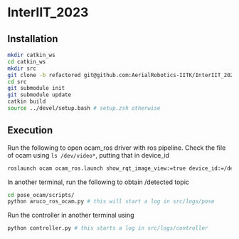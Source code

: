 # InterIIT_2023

## Installation

```bash
mkdir catkin_ws
cd catkin_ws
mkdir src
git clone -b refactored git@github.com:AerialRobotics-IITK/InterIIT_2023.git src
cd src
git submodule init
git submodule update
catkin build
source ../devel/setup.bash # setup.zsh otherwise
```

## Execution

Run the following to open ocam_ros driver with ros pipeline. Check the file of ocam using `ls /dev/video*`, putting that in device_id

```bash
roslaunch ocam ocam_ros.launch show_rqt_image_view:=true device_id:=/dev/video2
```

In another terminal, run the following to obtain /detected topic

```bash
cd pose_ocam/scripts/
python aruco_ros_ocam.py # this will start a log in src/logs/pose
```

Run the controller in another terminal using

```bash
python controller.py # this starts a log in src/logs/controller
```
